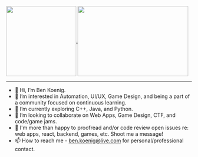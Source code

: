 <a href="https://github.com/anuraghazra/github-readme-stats">
  <img height=190 align="center" src="https://github-readme-stats.vercel.app/api?username=taqft&hide=contribs&include_all_commits=true&rank_icon=github&show_icons=true&theme=github_dark_dimmed&cache_seconds=15003" />
</a>
<a href="https://github.com/anuraghazra/convoychat">
  <img height=190 width=300 align="center" src="https://github-readme-stats.vercel.app/api/top-langs/?username=taqft&layout=compact&include_all_commits=true&langs_count=8&size_weight=0.5&count_weight=0.5&theme=github_dark_dimmed&cache_seconds=15003" />
</a>

<hr />

- 👋 Hi, I’m Ben Koenig.
- 👀 I’m interested in Automation, UI/UX, Game Design, and being a part of a community focused on continuous learning.
- 🌱 I’m currently exploring C++, Java, and Python.
- 💞️ I’m looking to collaborate on Web Apps, Game Design, CTF, and code/game jams.
- 🤝 I'm more than happy to proofread and/or code review open issues re: web apps, react, backend, games, etc. Shoot me a message!
- 📫 How to reach me - ben.koenig@live.com for personal/professional contact.

<!---
taqft/taqft is a ✨ special ✨ repository because its `README.md` (this file) appears on your GitHub profile.
You can click the Preview link to take a look at your changes.
--->
